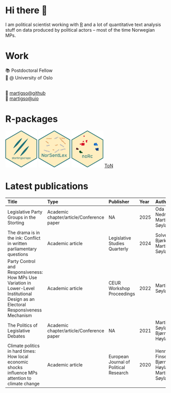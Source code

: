 

# Hi there 👋

I am political scientist working with [R](https://www.r-project.org/)
and a lot of quantitative text analysis stuff on data produced by
political actors – most of the time Norwegian MPs.

# Work

📚 Postdoctoral Fellow</br> 🏢 @ University of Oslo</br></br>

🔗 [martigso@github](https://martigso.github.io)</br> 🔗
[martigso@uio](https://www.sv.uio.no/isv/english/people/aca/martigso/index.html)

# R-packages

[<img
src="https://github.com/martigso/stortingscrape/blob/master/man/figures/stortingscrape.png?raw=true"
width="100" />](https://github.com/martigso/stortingscrape) [<img
src="https://github.com/martigso/NorSentLex/blob/main/man/figures/norsentlex.png?raw=true"
width="100" />](https://github.com/martigso/NorSentLex) [<img
src="https://github.com/martigso/noRc/blob/master/inst/figures/noRc.png?raw=true"
width="100" />](https://github.com/martigso/noRc)
[ToN](https://github.com/ltgoslo/talk-of-norway)

# Latest publications

| Title | Type | Publisher | Year | Authors |
|:---|:---|:---|:---|:---|
| Legislative Party Groups in the Storting | Academic chapter/article/Conference paper | NA | 2025 | Oda Nedregård, Martin Søyland |
| The drama is in the ink: Conflict in written parliamentary questions | Academic article | Legislative Studies Quarterly | 2024 | Solveig Bjørkholt, Martin Søyland |
| Party Control and Responsiveness: How MPs Use Variation in Lower-Level Institutional Design as an Electoral Responsiveness Mechanism | Academic article | CEUR Workshop Proceedings | 2022 | Martin Søyland |
| The Politics of Legislative Debates | Academic chapter/article/Conference paper | NA | 2021 | Martin Søyland, Bjørn Høyland |
| Climate politics in hard times: How local economic shocks influence MPs attention to climate change | Academic article | European Journal of Political Research | 2020 | Henning Finseraas, Bjørn Høyland, Martin Søyland |
